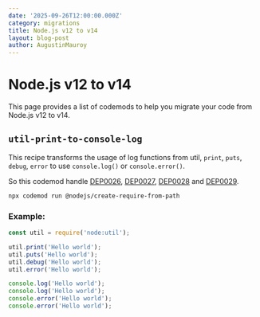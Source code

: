 ```yaml
---
date: '2025-09-26T12:00:00.000Z'
category: migrations
title: Node.js v12 to v14
layout: blog-post
author: AugustinMauroy
---
```


# Node.js v12 to v14

This page provides a list of codemods to help you migrate your code from Node.js v12 to v14.

## `util-print-to-console-log`

This recipe transforms the usage of log functions from util, `print`, `puts`, `debug`, `error` to use `console.log()` or `console.error()`.

So this codemod handle [DEP0026](https://nodejs.org/api/deprecations.html#DEP0026), [DEP0027](https://nodejs.org/api/deprecations.html#DEP0027), [DEP0028](https://nodejs.org/api/deprecations.html#DEP0028) and [DEP0029](https://nodejs.org/api/deprecations.html#DEP0029).

```bash
npx codemod run @nodejs/create-require-from-path
```

### Example:

```js displayName="Before"
const util = require('node:util');

util.print('Hello world');
util.puts('Hello world');
util.debug('Hello world');
util.error('Hello world');
```

```js displayName="After"
console.log('Hello world');
console.log('Hello world');
console.error('Hello world');
console.error('Hello world');
```

